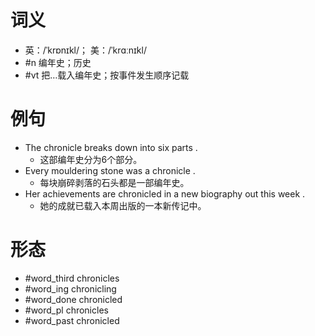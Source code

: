 # 词义
- 英：/ˈkrɒnɪkl/； 美：/ˈkrɑːnɪkl/
- #n 编年史；历史
- #vt 把…载入编年史；按事件发生顺序记载
# 例句
- The chronicle breaks down into six parts .
	- 这部编年史分为6个部分。
- Every mouldering stone was a chronicle .
	- 每块崩碎剥落的石头都是一部编年史。
- Her achievements are chronicled in a new biography out this week .
	- 她的成就已载入本周出版的一本新传记中。
# 形态
- #word_third chronicles
- #word_ing chronicling
- #word_done chronicled
- #word_pl chronicles
- #word_past chronicled
